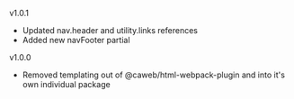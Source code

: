 v1.0.1
- Updated nav.header and utility.links references
- Added new navFooter partial

v1.0.0
- Removed templating out of @caweb/html-webpack-plugin and into it's own individual package